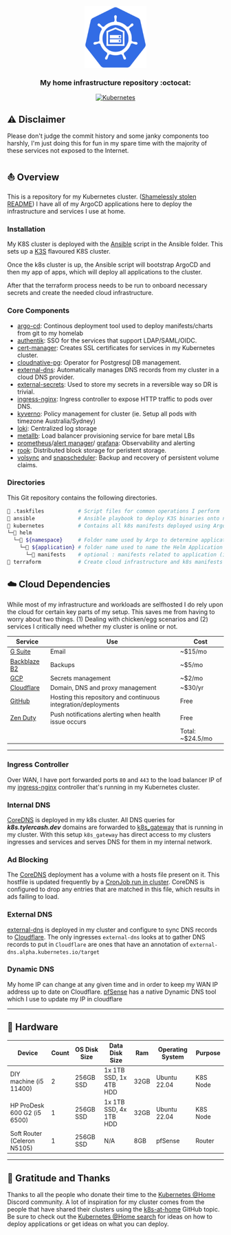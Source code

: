 <div align="center">

<img src="docs/logo.png" align="center" width="144px" height="144px"/>

### My home infrastructure repository :octocat:

</div>

<div align="center">

[![Kubernetes](https://img.shields.io/badge/v1.30-blue?style=for-the-badge&logo=kubernetes&logoColor=white)](https://k3s.io/)

</div>

## ⚠️ Disclaimer

Please don't judge the commit history and some janky components too harshly, I'm just doing this for fun in my spare time with the majority of these services not exposed to the Internet.

## ⛵ Overview

This is a repository for my Kubernetes cluster. ([Shamelessly stolen README](https://github.com/onedr0p/home-ops)) I have all of my ArgoCD applications here to deploy the infrastructure and services I use at home.

### Installation

My K8S cluster is deployed with the [Ansible](https://www.ansible.com/) script in the Ansible folder. This sets up a [K3S](https://k3s.io/) flavoured K8S cluster.

Once the k8s cluster is up, the Ansible script will bootstrap ArgoCD and then my app of apps, which will deploy all applications to the cluster.

After that the terraform process needs to be run to onboard necessary secrets and create the needed cloud infrastructure.

### Core Components

- [argo-cd](https://argo-cd.readthedocs.io/en/stable/): Continous deployment tool used to deploy manifests/charts from git to my homelab
- [authentik](https://goauthentik.io/): SSO for the services that support LDAP/SAML/OIDC.
- [cert-manager](https://cert-manager.io/docs/): Creates SSL certificates for services in my Kubernetes cluster.
- [cloudnative-pg](https://cloudnative-pg.io/): Operator for Postgresql DB management.
- [external-dns](https://github.com/kubernetes-sigs/external-dns): Automatically manages DNS records from my cluster in a cloud DNS provider.
- [external-secrets](https://external-secrets.io/main/): Used to store my secrets in a reversible way so DR is trivial.
- [ingress-nginx](https://github.com/kubernetes/ingress-nginx/): Ingress controller to expose HTTP traffic to pods over DNS.
- [kyverno](https://kyverno.io/): Policy management for cluster (ie. Setup all pods with timezone Australia/Sydney)
- [loki](https://grafana.com/oss/loki/): Centralized log storage
- [metallb](https://metallb.universe.tf/): Load balancer provisioning service for bare metal LBs
- [prometheus](https://prometheus.io/)/[alert manager](https://prometheus.io/docs/alerting/latest/alertmanager/)/ [grafana](https://grafana.com/): Observability and alerting
- [rook](https://github.com/rook/rook): Distributed block storage for peristent storage.
- [volsync](https://github.com/backube/volsync) and [snapscheduler](https://github.com/backube/snapscheduler): Backup and recovery of persistent volume claims.

### Directories

This Git repository contains the following directories.

```sh
📁 .taskfiles           # Script files for common operations I perform
📁 ansible              # Ansible playbook to deploy K3S binaries onto nodes
📁 kubernetes           # Contains all k8s manifests deployed using Argo CD
└─📁 helm
  └─📁 ${namespace}     # Folder name used by Argo to determine application's namespace
    └─📁 ${application} # folder name used to name the Helm Application created by Argo
      └─📁 manifests    # optional : manifests related to application (i.e. Secrets, ClusterPolicy, etc)
📁 terraform            # Create cloud infrastructure and k8s manifests in a repeatable way
```

## ☁️ Cloud Dependencies

While most of my infrastructure and workloads are selfhosted I do rely upon the cloud for certain key parts of my setup. This saves me from having to worry about two things. (1) Dealing with chicken/egg scenarios and (2) services I critically need whether my cluster is online or not.

| Service                                                         | Use                                                            | Cost             |
|-----------------------------------------------------------------|----------------------------------------------------------------|------------------|
| [G Suite](https://workspace.google.com/intl/en_au/)             | Email                                                          | ~$15/mo          |
| [Backblaze B2](https://www.backblaze.com/b2/cloud-storage.html) | Backups                                                        | ~$5/mo           |
| [GCP](https://cloud.google.com/)                                | Secrets management                                             | ~$2/mo           |
| [Cloudflare](https://www.cloudflare.com/)                       | Domain, DNS and proxy management                               | ~$30/yr          |
| [GitHub](https://github.com/)                                   | Hosting this repository and continuous integration/deployments | Free             |
| [Zen Duty](https://www.zenduty.com/)                            | Push notifications alerting when health issue occurs           | Free             |
|                                                                 |                                                                | Total: ~$24.5/mo |

---

### Ingress Controller

Over WAN, I have port forwarded ports `80` and `443` to the load balancer IP of my [ingress-nginx](https://github.com/kubernetes/ingress-nginx) controller that's running in my Kubernetes cluster.

### Internal DNS

[CoreDNS](https://github.com/coredns/coredns) is deployed in my k8s cluster. All DNS queries for _**k8s.tylercash.dev**_ domains are forwarded to [k8s_gateway](https://github.com/ori-edge/k8s_gateway) that is running in my cluster. With this setup `k8s_gateway` has direct access to my clusters ingresses and services and serves DNS for them in my internal network.

### Ad Blocking

The [CoreDNS](https://github.com/coredns/coredns) deployment has a volume with a hosts file present on it. This hostfile is updated frequently by a [CronJob run in cluster](manifests/networking/adblock-updater/cron.yaml). CoreDNS is configured to drop any entries that are matched in this file, which results in ads failing to load.

### External DNS

[external-dns](https://github.com/kubernetes-sigs/external-dns) is deployed in my cluster and configure to sync DNS records to [Cloudflare](https://www.cloudflare.com/). The only ingresses `external-dns` looks at to gather DNS records to put in `Cloudflare` are ones that have an annotation of `external-dns.alpha.kubernetes.io/target`

### Dynamic DNS

My home IP can change at any given time and in order to keep my WAN IP address up to date on Cloudflare. [pfSense](https://www.pfsense.org/) has a native Dynamic DNS tool which I use to update my IP in cloudflare

---

## 🔧 Hardware

| Device                      | Count | OS Disk Size | Data Disk Size         | Ram  | Operating System | Purpose  |
|-----------------------------|-------|--------------|------------------------|------|------------------|----------|
| DIY machine (i5 11400)      | 2     | 256GB SSD    | 1x 1TB SSD, 1x 4TB HDD | 32GB | Ubuntu 22.04     | K8S Node |
| HP ProDesk 600 G2 (i5 6500) | 1     | 256GB SSD    | 1x 1TB SSD, 4x 1TB HDD | 32GB | Ubuntu 22.04     | K8S Node |
| Soft Router (Celeron N5105) | 1     | 256GB SSD    | N/A                    | 8GB  | pfSense          | Router   |


---

## 🤝 Gratitude and Thanks

Thanks to all the people who donate their time to the [Kubernetes @Home](https://discord.gg/k8s-at-home) Discord community. A lot of inspiration for my cluster comes from the people that have shared their clusters using the [k8s-at-home](https://github.com/topics/k8s-at-home) GitHub topic. Be sure to check out the [Kubernetes @Home search](https://nanne.dev/k8s-at-home-search/) for ideas on how to deploy applications or get ideas on what you can deploy.
